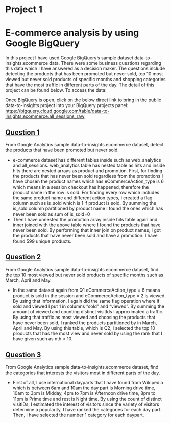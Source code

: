 # Project 1
# E-commerce analysis by using Google BigQuery
In this project I have used Google BigQuery’s sample dataset data-to-insights.ecommerce data. There were some business questions regarding this data which I have answered as a decision maker. The questions include detecting the products that has been promoted but never sold, top 10 most viewed but never sold products of specific months and shopping categories that have the most traffic in different parts of the day. The detail of this project can be found below.
To access the data:

Once BigQuery is open, click on the below direct link to bring in the public data-to-insights project into your BigQuery projects panel:
https://bigquery.cloud.google.com/table/data-to-insights:ecommerce.all_sessions_raw


## [Question 1](https://github.com/burcuduman/-Patika.dev-Trendyol-Data-Analytics-Bootcamp-Project-1/blob/master/HW1_Q1.sql)
From Google Analytics sample data-to-insights.ecommerce dataset, detect the products that have been promoted but never sold.

+ e-commerce dataset has different tables inside such as web_analytics and all_sessions. web_analytics table has nested table as hits and inside hits there are nested arrays as product and promotion. First, for finding the products that has never been sold regardless from the promotions I have chosen the product names which has eCommerceAction_type is 6 which means in a session checkout has happened, therefore the product name in the row is sold. For finding every row which includes the same product name and different action types, I created a flag column such as is_sold which is 1 if product is sold. By summing the is_sold column partitioned by product name I found the ones which has never been sold as sum of is_sold=0 
+ Then I have unnested the promotion array inside hits table again and inner joined with the above table where I found the products that have never been sold. By performing that inner join on product names, I got the products that have never been sold and have a promotion. I have found 599 unique products.


## [Question 2](https://github.com/burcuduman/-Patika.dev-Trendyol-Data-Analytics-Bootcamp-Project-1/blob/master/HW1_Q2.sql)
From Google Analytics sample data-to-insights.ecommerce dataset, find the top 10 most viewed but never sold products of specific months such as March, April and May.

+ In the same dataset again from Q1 eCommerceAction_type = 6 means product is sold in the session and eCommerceAction_type = 2 is viewed. By using that information, I again did the same flag operation where if sold and viewed I put 1 in columns “sold” and “viewed”. By summing the amount of viewed and counting distinct visitIds I approximated a traffic. By using that traffic as most viewed and choosing the products that have never been sold, I ranked the products partitioned by in March, April and May. By using this table, which is Q2, I selected the top 10 products that has the most view and never sold by using the rank that I have given such as nth < 10.


## [Question 3](https://github.com/burcuduman/-Patika.dev-Trendyol-Data-Analytics-Bootcamp-Project-1/blob/master/HW1_Q3.sql)
From Google Analytics sample data-to-insights.ecommerce dataset, find the categories that interests the visitors most in different parts of the day.

+ First of all, I use international dayparts that I have found from Wikipedia which is between 6am and 10am the day part is Morning drive time, 10am to 3pm is Midday, 4pm to 7pm is Afternoon drive time, 8pm to 11pm is Prime time and rest is Night time. By using the count of distinct visitIDs, I estimated the interest of visitors since the variety of visitors determine a popularity, I have ranked the categories for each day part. Then, I have selected the number 1 category for each daypart.

